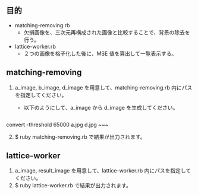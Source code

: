 目的
--------
+ matching-removing.rb
	+ 欠損画像を、三次元再構成された画像と比較することで、背景の除去を行う。
+ lattice-worker.rb
	+ ２つの画像を格子化した後に、MSE 値を算出して一覧表示する。

matching-removing
----------
1. a_image, b_image, d_image を用意して、matching-removing.rb  内にパスを指定してください。
	+ 以下のようにして、a_image から d_image を生成してください。

	~~~
convert -threshold 65000 a.jpg d.jpg
	~~~

2. $ ruby matching-removing.rb で結果が出力されます。

lattice-worker
----------
1. a_image, result_image を用意して、lattice-worker.rb 内にパスを指定してください。
2. $ ruby lattice-worker.rb で結果が出力されます。

